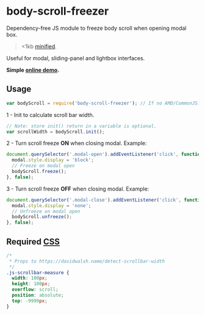 # body-scroll-freezer

Dependency-free JS module to freeze body scroll when opening modal box.

> <1kb [minified](https://raw.githubusercontent.com/ramonvictor/body-scroll-freezer/master/docs/js/body-scroll-freezer.min.js).

Useful for modal, sliding-panel and lightbox interfaces.

**Simple [online demo](https://ramonvictor.github.io/body-scroll-freezer/).**

## Usage

```js
var bodyScroll = require('body-scroll-freezer'); // If no AMD/CommonJS: window.bodyScrollFreezer;
```

1 - Init to calculate scroll bar width.

```js
// Note: store init() return in a variable is optional.
var scrollWidth = bodyScroll.init();
```

2 - Turn scroll freeze **ON** when closing modal. Example:

```js
document.querySelector('.modal-open').addEventListener('click', function() {
  modal.style.display = 'block';
  // Freeze on modal open
  bodyScroll.freeze();
}, false);
```

3 - Turn scroll freeze **OFF** when closing modal. Example:

```js
document.querySelector('.modal-close').addEventListener('click', function() {
  modal.style.display = 'none';
  // Unfreeze on modal open
  bodyScroll.unfreeze();
}, false);
```

## Required [CSS](/src/body-scroll-freezer.css)

```css
/*
 * Props to https://davidwalsh.name/detect-scrollbar-width
 */
.js-scrollbar-measure {
  width: 100px;
  height: 100px;
  overflow: scroll;
  position: absolute;
  top: -9999px;
}
```
